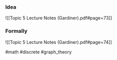 ### Idea
![[Topic 5 Lecture Notes (Gardiner).pdf#page=73]]
### Formally
![[Topic 5 Lecture Notes (Gardiner).pdf#page=74]]

#math #discrete #graph_theory  


